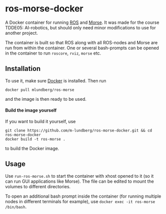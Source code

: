 # ros-morse-docker
A Docker container for running [ROS](http://www.ros.org/) and [Morse](https://morse-simulator.github.io/). It was made for the course TDDE05: AI-robotics, but should only need minor modifications to use for another project.

The container is built so that ROS along with all ROS-nodes and Morse are run from within the container. One or several bash-prompts can be opened in the container to run `roscore`, `rviz`, `morse` etc.

## Installation
To use it, make sure [Docker](https://www.docker.com/) is installed. Then run
```
docker pull mlundberg/ros-morse
```
and the image is then ready to be used.

#### Build the image yourself
If you want to build it yourself, use
```
git clone https://github.com/m-lundberg/ros-morse-docker.git && cd ros-morse-docker
docker build -t ros-morse .
```
to build the Docker image.

## Usage
Use `run-ros-morse.sh` to start the container with xhost opened to it (so it can run GUI applications like Morse). The file can be edited to mount the volumes to different directories.

To open an additional bash prompt inside the container (for running multiple nodes in different terminals for example), use `docker exec -it ros-morse /bin/bash`.

